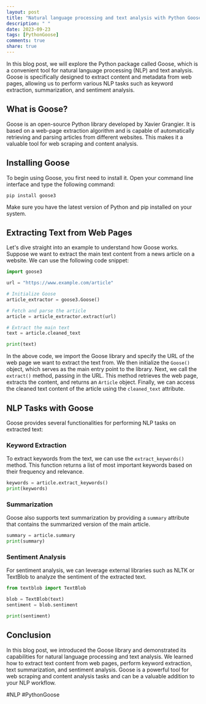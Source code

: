 ```yaml
---
layout: post
title: "Natural language processing and text analysis with Python Goose"
description: " "
date: 2023-09-23
tags: [PythonGoose]
comments: true
share: true
---
```


In this blog post, we will explore the Python package called Goose, which is a convenient tool for natural language processing (NLP) and text analysis. Goose is specifically designed to extract content and metadata from web pages, allowing us to perform various NLP tasks such as keyword extraction, summarization, and sentiment analysis.

## What is Goose?

Goose is an open-source Python library developed by Xavier Grangier. It is based on a web-page extraction algorithm and is capable of automatically retrieving and parsing articles from different websites. This makes it a valuable tool for web scraping and content analysis.

## Installing Goose

To begin using Goose, you first need to install it. Open your command line interface and type the following command:

```
pip install goose3
```

Make sure you have the latest version of Python and pip installed on your system.

## Extracting Text from Web Pages

Let's dive straight into an example to understand how Goose works. Suppose we want to extract the main text content from a news article on a website. We can use the following code snippet:

```python
import goose3

url = "https://www.example.com/article"

# Initialize Goose
article_extractor = goose3.Goose()

# Fetch and parse the article
article = article_extractor.extract(url)

# Extract the main text
text = article.cleaned_text

print(text)
```

In the above code, we import the Goose library and specify the URL of the web page we want to extract the text from. We then initialize the `Goose()` object, which serves as the main entry point to the library. Next, we call the `extract()` method, passing in the URL. This method retrieves the web page, extracts the content, and returns an `Article` object. Finally, we can access the cleaned text content of the article using the `cleaned_text` attribute.

## NLP Tasks with Goose

Goose provides several functionalities for performing NLP tasks on extracted text:

### Keyword Extraction

To extract keywords from the text, we can use the `extract_keywords()` method. This function returns a list of most important keywords based on their frequency and relevance.

```python
keywords = article.extract_keywords()
print(keywords)
```

### Summarization

Goose also supports text summarization by providing a `summary` attribute that contains the summarized version of the main article.

```python
summary = article.summary
print(summary)
```

### Sentiment Analysis

For sentiment analysis, we can leverage external libraries such as NLTK or TextBlob to analyze the sentiment of the extracted text.

```python
from textblob import TextBlob

blob = TextBlob(text)
sentiment = blob.sentiment

print(sentiment)
```

## Conclusion

In this blog post, we introduced the Goose library and demonstrated its capabilities for natural language processing and text analysis. We learned how to extract text content from web pages, perform keyword extraction, text summarization, and sentiment analysis. Goose is a powerful tool for web scraping and content analysis tasks and can be a valuable addition to your NLP workflow.

#NLP #PythonGoose